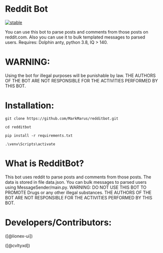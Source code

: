 # Reddit Bot

[![stable](https://img.shields.io/nuget/v/Npgsql.svg?label=stable)](https://www.youtube.com/watch?v=dQw4w9WgXcQ&ab_channel=RickAstley)

You can use this bot to parse posts and comments from those posts on reddit.com. Also you can use it to bulk templated messages to parsed users.
Requires: Dolphin anty, python 3.8, IQ > 140.

# WARNING:

Using the bot for illegal purposes will be punishable by law. THE AUTHORS OF THE BOT ARE NOT RESPONSIBLE FOR THE ACTIVITIES PERFORMED BY THIS BOT.

# Installation:

```
git clone https://github.com/MarkMarus/redditbot.git
```
```
cd redditbot
```
```
pip install -r requirements.txt
```
```
.\venv\Scripts\activate
```
# What is RedditBot?

This bot uses reddit to parse posts and comments from those posts. The data is stored in file data.json.
You can bulk messages to parsed users using MessageSender/main.py. 
WARNING: DO NOT USE THIS BOT TO PROMOTE Drugs or any other illegal substances. THE AUTHORS OF THE BOT ARE NOT RESPONSIBLE FOR THE ACTIVITIES PERFORMED BY THIS BOT.

# Developers/Contributors:
([@lionex-ui])

([@cvltyxd])
